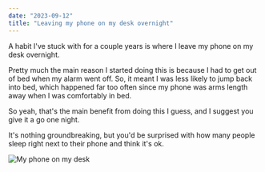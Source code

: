 ```yaml
---
date: "2023-09-12"
title: "Leaving my phone on my desk overnight"
---
```


A habit I've stuck with for a couple years is where I leave my phone on my desk overnight.

Pretty much the main reason I started doing this is because I had to get out of bed when my alarm went off. So, it meant I was less likely to jump back into bed, which happened far too often since my phone was arms length away when I was comfortably in bed.

So yeah, that's the main benefit from doing this I guess, and I suggest you give it a go one night.

It's nothing groundbreaking, but you'd be surprised with how many people sleep right next to their phone and think it's ok.

![My phone on my desk](/images/articles/phone-desk/phone.jpg)

